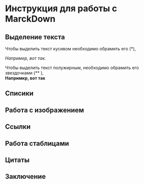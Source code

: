 # Инструкция для работы с MarckDown
## Выделение текста
Чтобы выделить текст кусивом необходимо обрамить его (*),  
 
 *Например, вот так.*

Чтобы выделить текст полужирным, необходимо обрамить его звездочками (** ),  
 **Напримкр, вот так**

## Cписики
## Работа с изображением
## Ссылки
## Работа стаблицами
## Цитаты
## Заключение
